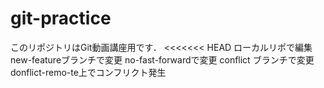 # git-practice
このリポジトリはGit動画講座用です．
<<<<<<< HEAD
ローカルリポで編集
new-featureブランチで変更
no-fast-forwardで変更
conflict ブランチで変更
donflict-remo-te上でコンフリクト発生
